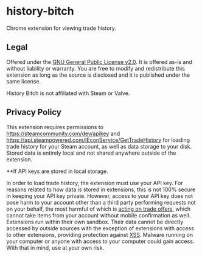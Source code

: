 # history-bitch

Chrome extension for viewing trade history.

## Legal

Offered under the [GNU General Public License v2.0](LICENSE). It is offered as-is and without liability or warranty. You are free to modify and redistribute this extension as long as the source is disclosed and it is published under the same license.

History Bitch is not affiliated with Steam or Valve.

## Privacy Policy

This extension requires permissions to <https://steamcommunity.com/dev/apikey> and <https://api.steampowered.com/IEconService/GetTradeHistory> for loading trade history for your Steam account, as well as data storage to your disk. Stored data is entirely local and not shared anywhere outside of the extension.

**If API keys are stored in local storage.

In order to load trade history, the extension must use your API key. For reasons related to how data is stored in extensions, this is not 100% secure in keeping your API key private. However, access to your API key does not pose harm to your account other than a third party performing requests not on your behalf, the most harmful of which is [acting on trade offers](https://marketplace.tf/blog/posts/YHLZOB), which cannot take items from your account without mobile confirmation as well. Extensions run within their own sandbox. Their data cannot be directly accessed by outside sources with the exception of extensions with access to other extensions, providing protection against [XSS](https://owasp.org/www-community/attacks/xss/). Malware running on your computer or anyone with access to your computer could gain access. With that in mind, use at your own risk.
